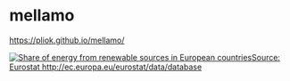 # mellamo
https://pliok.github.io/mellamo/

<html>
<head>
  <title>sample web page</title>
  <meta name="viewport" content="width=device-width, initial-scale=1.0">
  <meta charset="utf-8">
</head>
<body>
  <div class='tableauPlaceholder' id='viz1523209483180' style='position: relative'><noscript><a href='#'><img alt='Share of energy from renewable sources in European countriesSource: Eurostat http:&#47;&#47;ec.europa.eu&#47;eurostat&#47;data&#47;database ' src='https:&#47;&#47;public.tableau.com&#47;static&#47;images&#47;Sh&#47;ShareofenergyfromrenewablesourcesinEuropeancountries&#47;Dashboard1&#47;1_rss.png' style='border: none' /></a></noscript><object class='tableauViz'  style='display:none;'><param name='host_url' value='https%3A%2F%2Fpublic.tableau.com%2F' /> <param name='embed_code_version' value='3' /> <param name='site_root' value='' /><param name='name' value='ShareofenergyfromrenewablesourcesinEuropeancountries&#47;Dashboard1' /><param name='tabs' value='no' /><param name='toolbar' value='yes' /><param name='static_image' value='https:&#47;&#47;public.tableau.com&#47;static&#47;images&#47;Sh&#47;ShareofenergyfromrenewablesourcesinEuropeancountries&#47;Dashboard1&#47;1.png' /> <param name='animate_transition' value='yes' /><param name='display_static_image' value='yes' /><param name='display_spinner' value='yes' /><param name='display_overlay' value='yes' /><param name='display_count' value='yes' /><param name='filter' value='publish=yes' /></object></div>                <script type='text/javascript'>                    var divElement = document.getElementById('viz1523209483180');                    var vizElement = divElement.getElementsByTagName('object')[0];                    vizElement.style.width='1404px';vizElement.style.height='845px';                    var scriptElement = document.createElement('script');                    scriptElement.src = 'https://public.tableau.com/javascripts/api/viz_v1.js';                    vizElement.parentNode.insertBefore(scriptElement, vizElement);                </script>
</body>
</html>


